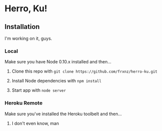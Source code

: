 Herro, Ku!
==========

## Installation

I'm working on it, guys.

### Local
Make sure you have Node 0.10.x installed and then...

1. Clone this repo with `git clone https://github.com/frxnz/herro-ku.git`

2. Install Node dependencies with `npm install`

3. Start app with `node server`

### Heroku Remote
Make sure you've installed the Heroku toolbelt and then...

1. I don't even know, man
